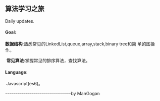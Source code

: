 ## 算法学习之旅

Daily updates.

####  Goal:

​	**数据结构**:熟悉常见的LinkedList,queue,array,stack,binary tree和简		 					  单的图操作。

​	**常见算法**:掌握常见的排序算法，查找算法。

#### Language:

​	Javascript(es6)。

---------------------------------by ManGogan

